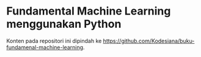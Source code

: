 # Fundamental Machine Learning menggunakan Python

Konten pada repositori ini dipindah ke https://github.com/Kodesiana/buku-fundamenal-machine-learning.
